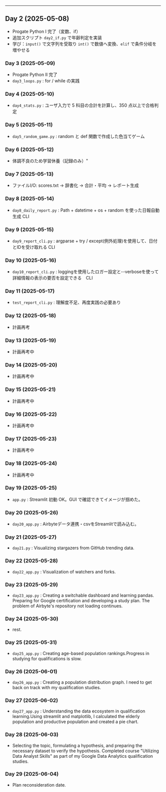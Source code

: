 ---
## Day 2 (2025-05-08)
- Progate Python I 完了（変数、if）
- 追加スクリプト `day2_if.py` で年齢判定を実装
- 学び：`input()` で文字列を受取り `int()` で数値へ変換、`elif` で条件分岐を増やせる
### Day 3 (2025-05-09)
- Progate Python II 完了
- `day3_loops.py` : for / while の実践  
### Day 4 (2025-05-10)
- `day4_stats.py` : ユーザ入力で 5 科目の合計を計算し、350 点以上で合格判定
### Day 5 (2025-05-11)
- `day5_random_game.py` : random と def 関数で作成した色当てゲーム
### Day 6 (2025-05-12)
- 体調不良のため学習休養（記録のみ）"
### Day 7 (2025-05-13)
- ファイルI/O: scores.txt → 辞書化 → 合計・平均 → レポート生成
### Day 8 (2025-05-14)
- `day8_daily_report.py` : Path + datetime + os + random を使った日報自動生成 CLI
### Day 9 (2025-05-15)
- `day9_report_cli.py`  : argparse + try / except(例外処理)を使用して、日付とIDを受け取れる CLI
### Day 10 (2025-05-16)
- `day10_report_cli.py` : loggingを使用したロガー設定と--verboseを使って詳細情報の表示の要否を設定できる　CLI
### Day 11 (2025-05-17)
- `test_report_cli.py` : 理解度不足、再度実践の必要あり
### Day 12 (2025-05-18)
- 計画再考
### Day 13 (2025-05-19)
- 計画再考中
### Day 14 (2025-05-20)
- 計画再考中
### Day 15 (2025-05-21)
- 計画再考中
### Day 16 (2025-05-22)
- 計画再考中
### Day 17 (2025-05-23)
- 計画再考中
### Day 18 (2025-05-24)
- 計画再考中
### Day 19 (2025-05-25)
- `app.py` : Streamlit 初動 OK。GUI で確認できてイメージが掴めた。
### Day 20 (2025-05-26)
- `day20_app.py` : Airbyteデータ連携・csvをStreamlitで読み込む。
### Day 21 (2025-05-27)
- `day21.py` : Visualizing stargazers from GitHub trending data.
### Day 22 (2025-05-28)
- `day22_app.py` : Visualization of watchers and forks.
### Day 23 (2025-05-29)
- `day23_app.py` : Creating a switchable dashboard and learning pandas. Preparing for Google certification and developing a study plan. The problem of Airbyte's repository not loading continues.
### Day 24 (2025-05-30)
- rest.
### Day 25 (2025-05-31)
- `day25_app.py` : Creating age-based population rankings.Progress in studying for qualifications is slow.
### Day 26 (2025-06-01)
- `day26_app.py` : Creating a population distribution graph. I need to get back on track with my qualification studies.
### Day 27 (2025-06-02)
- `day27_app.py` : Understanding the data ecosystem in qualification learning.Using streamlit and matplotlib, I calculated the elderly population and productive population and created a pie chart.
### Day 28 (2025-06-03)
- Selecting the topic, formulating a hypothesis, and preparing the necessary dataset to verify the hypothesis. Completed course "Utilizing Data Analyst Skills" as part of my Google Data Analytics qualification studies.
### Day 29 (2025-06-04)
- Plan reconsideration date.